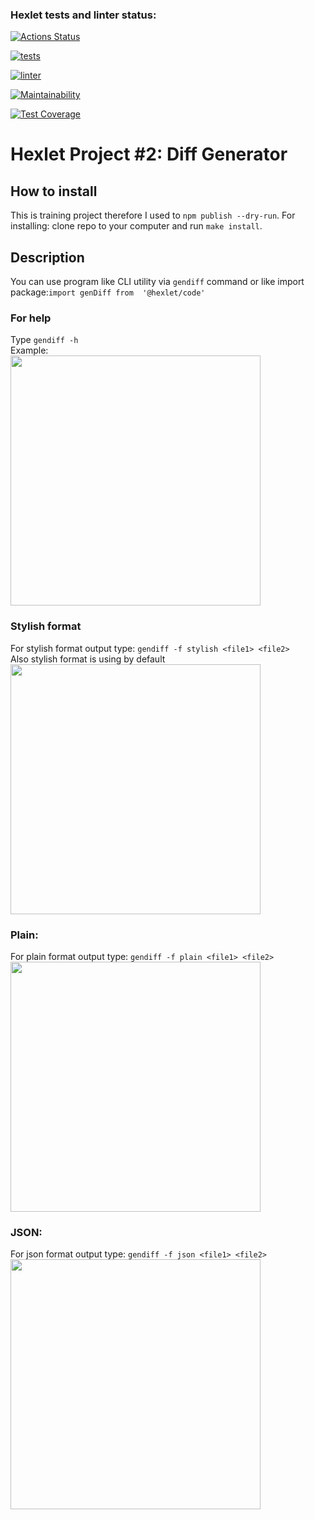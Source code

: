### Hexlet tests and linter status:
[![Actions Status](https://github.com/Zenjo93/frontend-project-lvl2/workflows/hexlet-check/badge.svg)](https://github.com/Zenjo93/frontend-project-lvl2/actions)

[![tests](https://github.com/Zenjo93/frontend-project-lvl2/actions/workflows/ci-tests.yml/badge.svg)](https://github.com/Zenjo93/frontend-project-lvl2/actions)

[![linter](https://github.com/Zenjo93/frontend-project-lvl2/actions/workflows/ci-linter.yml/badge.svg)](https://github.com/Zenjo93/frontend-project-lvl2/actions)

[![Maintainability](https://api.codeclimate.com/v1/badges/0eaaa3bc1e140e8e9490/maintainability)](https://codeclimate.com/github/Zenjo93/frontend-project-lvl2/maintainability)

[![Test Coverage](https://api.codeclimate.com/v1/badges/0eaaa3bc1e140e8e9490/test_coverage)](https://codeclimate.com/github/Zenjo93/frontend-project-lvl2/test_coverage)

# Hexlet Project #2: Diff Generator

## How to install
This is training project therefore I used to ```npm publish --dry-run```.
For installing: clone repo to your computer and run ```make install```.

## Description
You can use program like CLI utility via ```gendiff``` command or like import package:```import genDiff from 
'@hexlet/code' ```

### For help<br>
Type `gendiff -h`<br>
Example: <br>
<a href="https://asciinema.org/a/Oj2mbTeoGZBUyd1BvHh1NHcdZ"><img src="https://asciinema.org/a/Oj2mbTeoGZBUyd1BvHh1NHcdZ.png" width="400"/></a>

### Stylish format
For stylish format output type: ```gendiff -f stylish <file1> <file2>``` <br>
Also stylish format is  using by default 
<a href="https://asciinema.org/a/eK8MRkKP5WCLwcArhKD4UrApl"><img src="https://asciinema.org/a/eK8MRkKP5WCLwcArhKD4UrApl.png" width="400"/></a>

### Plain:
For plain format output type: ```gendiff -f plain <file1> <file2>``` <br>
<a href="https://asciinema.org/a/JZ7Xj7Y5yuR0w7NunX2FbhvXj"><img src="https://asciinema.org/a/JZ7Xj7Y5yuR0w7NunX2FbhvXj.png" width="400"/></a>

### JSON:
For json format output type: ```gendiff -f json <file1> <file2>``` <br>
<a href="https://asciinema.org/a/9r1aJFiQC7sYMXuwHZM3tQacQ"><img src="https://asciinema.org/a/9r1aJFiQC7sYMXuwHZM3tQacQ.png" width="400"/></a>
